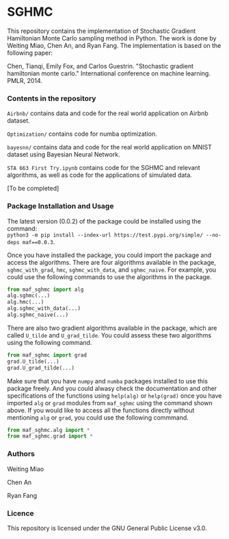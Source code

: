 # SGHMC

This repository contains the implementation of Stochastic Gradient Hamiltonian Monte Carlo sampling method in Python. The work is done by Weiting Miao, Chen An, and Ryan Fang. The implementation is based on the following paper: 

Chen, Tianqi, Emily Fox, and Carlos Guestrin. "Stochastic gradient hamiltonian monte carlo." International conference on machine learning. PMLR, 2014.


### Contents in the repository

`Airbnb/` contains data and code for the real world application on Airbnb dataset.

`Optimization/` contains code for numba optimization.

`bayesnn/` contains data and code for the real world application on MNIST dataset using Bayesian Neural Network.

`STA 663 First Try.ipynb` contains code for the SGHMC and relevant algorithms, as well as code for the applications of simulated data.

[To be completed]

### Package Installation and Usage 

The latest version (0.0.2) of the package could be installed using the command:  
`python3 -m pip install --index-url https://test.pypi.org/simple/ --no-deps maf==0.0.3`. 

Once you have installed the package, you could import the package and access the algorithms. There are four algorithms available in the package, `sghmc_with_grad`, `hmc`, `sghmc_with_data`, and `sghmc_naive`. For example, you could use the following commands to use the algorithms in the package.  

```python
from maf_sghmc import alg 
alg.sghmc(...)
alg.hmc(...)
alg.sghmc_with_data(...)
alg.sghmc_naive(...) 
``` 
There are also two gradient algorithms available in the package, which are called `U_tilde` and `U_grad_tilde`. You could assess these two algorithms using the following command. 

```python
from maf_sghmc import grad 
grad.U_tilde(...)
grad.U_grad_tilde(...)
```
Make sure that you have `numpy` and `numba` packages installed to use this package freely. And you could alwasy check the documentation and other specifications of the functions using `help(alg)` or `help(grad)` once you have imported `alg` or `grad` modules from `maf_sghmc` using the command shown above. If you would like to access all the functions directly without mentioning `alg` or `grad`, you could use the following commmand. 

```python 
from maf_sghmc.alg import * 
from maf_sghmc.grad import *
```



### Authors

Weiting Miao

Chen An

Ryan Fang

### Licence

This repository is licensed under the GNU General Public License v3.0.






